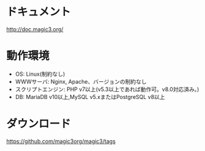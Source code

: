 # ドキュメント

http://doc.magic3.org/

# 動作環境

* OS: Linux(制約なし)
* WWWサーバ: Nginx, Apache、バージョンの制約なし
* スクリプトエンジン: PHP v7以上(v5.3以上であれば動作可。v8.0対応済み。)
* DB: MariaDB v10以上,MySQL v5.xまたはPostgreSQL v8以上

# ダウンロード

https://github.com/magic3org/magic3/tags

